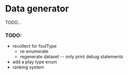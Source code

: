 # Data generator

TODO...

### TODO:
  - recollect for foulType
    - re-enumerate
    - regenerate dataset -- only print debug statements
  - add a play type enum
  - ranking system
